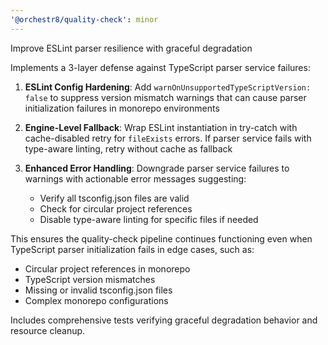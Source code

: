 ```yaml
---
'@orchestr8/quality-check': minor
---
```


Improve ESLint parser resilience with graceful degradation

Implements a 3-layer defense against TypeScript parser service failures:

1. **ESLint Config Hardening**: Add `warnOnUnsupportedTypeScriptVersion: false` to suppress version mismatch warnings that can cause parser initialization failures in monorepo environments

2. **Engine-Level Fallback**: Wrap ESLint instantiation in try-catch with cache-disabled retry for `fileExists` errors. If parser service fails with type-aware linting, retry without cache as fallback

3. **Enhanced Error Handling**: Downgrade parser service failures to warnings with actionable error messages suggesting:
   - Verify all tsconfig.json files are valid
   - Check for circular project references
   - Disable type-aware linting for specific files if needed

This ensures the quality-check pipeline continues functioning even when TypeScript parser initialization fails in edge cases, such as:
- Circular project references in monorepo
- TypeScript version mismatches
- Missing or invalid tsconfig.json files
- Complex monorepo configurations

Includes comprehensive tests verifying graceful degradation behavior and resource cleanup.
